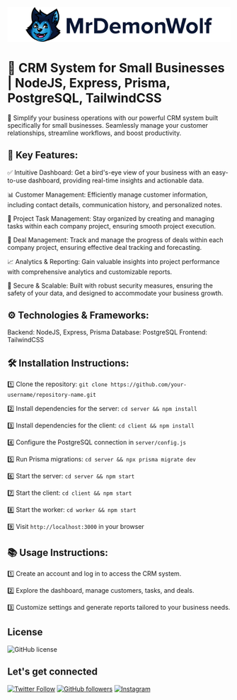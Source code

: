 <p align="center">
    <img src="logo.png"/>
</p>

# 🚀 CRM System for Small Businesses | NodeJS, Express, Prisma, PostgreSQL, TailwindCSS

📝 Simplify your business operations with our powerful CRM system built specifically for small businesses. Seamlessly manage your customer relationships, streamline workflows, and boost productivity.

## 🔑 Key Features:

✅ Intuitive Dashboard: Get a bird's-eye view of your business with an easy-to-use dashboard, providing real-time insights and actionable data.

📊 Customer Management: Efficiently manage customer information, including contact details, communication history, and personalized notes.

📅 Project Task Management: Stay organized by creating and managing tasks within each company project, ensuring smooth project execution.

💼 Deal Management: Track and manage the progress of deals within each company project, ensuring effective deal tracking and forecasting.

📈 Analytics & Reporting: Gain valuable insights into project performance with comprehensive analytics and customizable reports.

🔐 Secure & Scalable: Built with robust security measures, ensuring the safety of your data, and designed to accommodate your business growth.

## ⚙️ Technologies & Frameworks:

Backend: NodeJS, Express, Prisma
Database: PostgreSQL
Frontend: TailwindCSS

## 🛠️ Installation Instructions:

1️⃣ Clone the repository: `git clone https://github.com/your-username/repository-name.git`

2️⃣ Install dependencies for the server: `cd server && npm install`

3️⃣ Install dependencies for the client: `cd client && npm install`

4️⃣ Configure the PostgreSQL connection in `server/config.js`

5️⃣ Run Prisma migrations: `cd server && npx prisma migrate dev`

6️⃣ Start the server: `cd server && npm start`

7️⃣ Start the client: `cd client && npm start`

8️⃣ Start the worker: `cd worker && npm start`

9️⃣ Visit `http://localhost:3000` in your browser

## 📚 Usage Instructions:

1️⃣ Create an account and log in to access the CRM system.

2️⃣ Explore the dashboard, manage customers, tasks, and deals.

3️⃣ Customize settings and generate reports tailored to your business needs.

## License

![GitHub license](https://img.shields.io/github/license/MrDemonWolf/share.svg?style=for-the-badge&logo=github)

## Let's get connected

[![Twitter Follow](https://img.shields.io/twitter/follow/MrDemonWolf.svg?style=for-the-badge&logo=twitter)](https://twitter.com/MrDemonWolf)
[![GitHub followers](https://img.shields.io/github/followers/nathanhenniges.svg?label=Follow&style=for-the-badge&logo=github)](https://github.com/nathanhenniges/)
[![Instagram](https://img.shields.io/static/v1.svg?label=follow&message=@MrDemonWolf&color=grey&logo=instagram&style=for-the-badge&logoColor=white&colorA=critical)](https://www.instagram.com/MrDemonWolf/)
